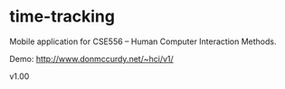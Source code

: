 time-tracking
=============

Mobile application for CSE556 – Human Computer Interaction Methods.

Demo: http://www.donmccurdy.net/~hci/v1/

v1.00


